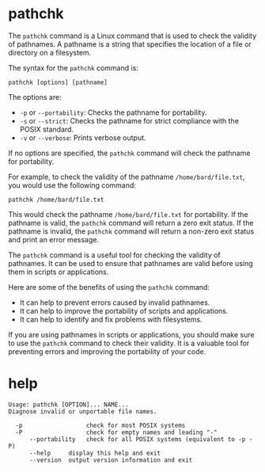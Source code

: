 # pathchk

The `pathchk` command is a Linux command that is used to check the validity of pathnames. A pathname is a string that specifies the location of a file or directory on a filesystem.

The syntax for the `pathchk` command is:

```
pathchk [options] [pathname]
```

The options are:

* `-p` or `--portability`: Checks the pathname for portability.
* `-s` or `--strict`: Checks the pathname for strict compliance with the POSIX standard.
* `-v` or `--verbose`: Prints verbose output.

If no options are specified, the `pathchk` command will check the pathname for portability.

For example, to check the validity of the pathname `/home/bard/file.txt`, you would use the following command:

```
pathchk /home/bard/file.txt
```

This would check the pathname `/home/bard/file.txt` for portability. If the pathname is valid, the `pathchk` command will return a zero exit status. If the pathname is invalid, the `pathchk` command will return a non-zero exit status and print an error message.

The `pathchk` command is a useful tool for checking the validity of pathnames. It can be used to ensure that pathnames are valid before using them in scripts or applications.

Here are some of the benefits of using the `pathchk` command:

* It can help to prevent errors caused by invalid pathnames.
* It can help to improve the portability of scripts and applications.
* It can help to identify and fix problems with filesystems.

If you are using pathnames in scripts or applications, you should make sure to use the `pathchk` command to check their validity. It is a valuable tool for preventing errors and improving the portability of your code.




# help 

```
Usage: pathchk [OPTION]... NAME...
Diagnose invalid or unportable file names.

  -p                  check for most POSIX systems
  -P                  check for empty names and leading "-"
      --portability   check for all POSIX systems (equivalent to -p -P)
      --help     display this help and exit
      --version  output version information and exit

```
